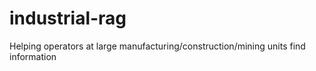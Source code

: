 # industrial-rag
Helping operators at large manufacturing/construction/mining units find information
